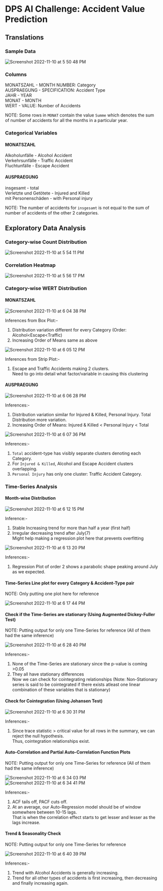 # DPS AI Challenge: Accident Value Prediction
## Translations
### Sample Data
![Screenshot 2022-11-10 at 5 50 48 PM](https://user-images.githubusercontent.com/35871415/201090267-cca649ef-20c8-4e94-ac3d-39dad044da01.png)

### Columns
MONATSZAHL - MONTH NUMBER: Category <br />
AUSPRAEGUNG - SPECIFICATION: Accident Type <br />
JAHR - YEAR <br />
MONAT - MONTH <br />
WERT - VALUE: Number of Accidents

NOTE: Some rows in `MONAT` contain the value `Summe` which denotes the sum of number of accidents for all the months in a particular year.

### Categorical Variables
#### MONATSZAHL
Alkoholunfälle - Alcohol Accident <br />
Verkehrsunfälle - Traffic Accident <br />
Fluchtunfälle - Escape Accident 

#### AUSPRAEGUNG
insgesamt - total <br />
Verletzte und Getötete - Injured and Killed <br />
mit Personenschäden - with Personal injury

NOTE: The number of accidents for `insgesamt` is not equal to the sum of number of accidents of the other 2 categories.

## Exploratory Data Analysis
### Category-wise Count Distribution
![Screenshot 2022-11-10 at 5 54 11 PM](https://user-images.githubusercontent.com/35871415/201090983-031c5d6c-0388-4d11-a3ec-8fdcfc144ed4.png)

### Correlation Heatmap
![Screenshot 2022-11-10 at 5 56 17 PM](https://user-images.githubusercontent.com/35871415/201091307-2793a5e4-bc02-4b4b-bd57-15b1d390d395.png)

### Category-wise WERT Distribution
#### MONATSZAHL
![Screenshot 2022-11-10 at 6 04 38 PM](https://user-images.githubusercontent.com/35871415/201092981-05912ec1-f2cd-4ac6-b353-feaee071c6fb.png)

Inferences from Box Plot:-  
1. Distribution variation different for every Category (Order: Alcohol<Escape<Traffic)  
2. Increasing Order of Means same as above  

![Screenshot 2022-11-10 at 6 05 12 PM](https://user-images.githubusercontent.com/35871415/201093103-be7e925e-8225-4df7-b2d2-efd4cde70c05.png)

Inferences from Strip Plot:-  
1. Escape and Traffic Accidents making 2 clusters.  
Need to go into detail what factor/variable in causing this clustering  

#### AUSPRAEGUNG
![Screenshot 2022-11-10 at 6 06 28 PM](https://user-images.githubusercontent.com/35871415/201093341-f13868ce-16b8-4d54-af20-002a06c70c8a.png)

Inferences:-  
1. Distribution variation similar for Injured & Killed, Personal Injury. Total Distribution more variation.  
2. Increasing Order of Means: Injured & Killed < Personal Injury < Total  

![Screenshot 2022-11-10 at 6 07 36 PM](https://user-images.githubusercontent.com/35871415/201093561-fa7643e7-6cad-479f-b09d-699d56d3853f.png)

Inferences:-  
1. `Total` accident-type has visibly separate clusters denoting each Category.  
2. For `Injured & Killed`, Alcohol and Escape Accident clusters overlapping.  
3. `Personal Injury` has only one cluster: Traffic Accident Category.  

### Time-Series Analysis
#### Month-wise Distribution
![Screenshot 2022-11-10 at 6 12 15 PM](https://user-images.githubusercontent.com/35871415/201094414-21e937c9-f0b1-4e1b-90c7-843c3d8f89d8.png)

Inference:-  
1. Stable Increasing trend for more than half a year (first half)  
2. Irregular decreasing trend after July(7)  
Might help making a regression plot here that prevents overfitting  

![Screenshot 2022-11-10 at 6 13 20 PM](https://user-images.githubusercontent.com/35871415/201094614-60082274-e7db-49fd-beb9-38e5b5e7b567.png)

Inferences:-  
1. Regression Plot of order 2 shows a parabolic shape peaking around July as we expected.  

#### Time-Series Line plot for every Category & Accident-Type pair
NOTE: Only putting one plot here for reference

![Screenshot 2022-11-10 at 6 17 44 PM](https://user-images.githubusercontent.com/35871415/201095511-2a6b1e88-8f56-4722-88ca-28dce01986fd.png)

#### Check if the Time-Series are stationary (Using Augmented Dickey-Fuller Test)
NOTE: Putting output for only one Time-Series for reference (All of them had the same inference)

![Screenshot 2022-11-10 at 6 28 40 PM](https://user-images.githubusercontent.com/35871415/201097722-b4069662-8d48-40d0-b016-6678ac1ec30a.png)

Inferences:-  
1. None of the Time-Series are stationary since the p-value is coming >0.05  
2. They all have stationary differences  
Now we can check for cointegrating relationships (Note: Non-Stationary series is said to be cointegrated if there exists atleast one linear combination of these variables that is stationary)  

#### Check for Cointegration (Using Johansen Test)
![Screenshot 2022-11-10 at 6 30 31 PM](https://user-images.githubusercontent.com/35871415/201098154-a5a2b223-fc89-4e3b-8fd2-45346ed14883.png)

Inferences:-  
1. Since trace statistic > critical value for all rows in the summary, we can reject the null hypothesis.  
Thus, cointegration relationships exist.  

#### Auto-Correlation and Partial Auto-Correlation Function Plots
NOTE: Putting output for only one Time-Series for reference (All of them had the same inference)

![Screenshot 2022-11-10 at 6 34 03 PM](https://user-images.githubusercontent.com/35871415/201098892-f7544fe1-cd18-49c0-870a-901f8e0feb49.png)
![Screenshot 2022-11-10 at 6 34 41 PM](https://user-images.githubusercontent.com/35871415/201099031-643e665f-49f1-4f83-956e-54b6cb35d3fa.png)

Inferences:-  
1. ACF tails off, PACF cuts off.  
2. At an average, our Auto-Regression model should be of window somewhere between 10-15 lags.  
That is when the correlation effect starts to get lesser and lesser as the lags increase.  

#### Trend & Seasonality Check
NOTE: Putting output for only one Time-Series for reference

![Screenshot 2022-11-10 at 6 40 39 PM](https://user-images.githubusercontent.com/35871415/201100316-4199be41-b70f-43e7-a453-1968bbe982db.png)

Inferences:-  
1. Trend with Alcohol Accidents is generally increasing.  
2. Trend for all other types of accidents is first increasing, then decreasing and finally increasing again.  
